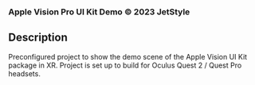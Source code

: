 ### Apple Vision Pro UI Kit Demo © 2023 JetStyle

## Description

Preconfigured project to show the demo scene of the Apple Vision UI Kit package in XR. Project is set up to build for Oculus Quest 2 / Quest Pro headsets.